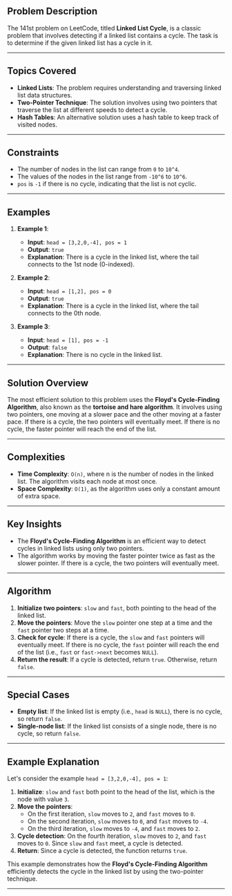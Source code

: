 ## Problem Description

The 141st problem on LeetCode, titled **Linked List Cycle**, is a classic problem that involves detecting if a linked list contains a cycle. The task is to determine if the given linked list has a cycle in it.

---
## Topics Covered

- **Linked Lists**: The problem requires understanding and traversing linked list data structures.
- **Two-Pointer Technique**: The solution involves using two pointers that traverse the list at different speeds to detect a cycle.
- **Hash Tables**: An alternative solution uses a hash table to keep track of visited nodes.

---
## Constraints

- The number of nodes in the list can range from `0` to `10^4`.
- The values of the nodes in the list range from `-10^6` to `10^6`.
- `pos` is `-1` if there is no cycle, indicating that the list is not cyclic.

---
## Examples

1. **Example 1**:
    - **Input**: `head = [3,2,0,-4], pos = 1`
    - **Output**: `true`
    - **Explanation**: There is a cycle in the linked list, where the tail connects to the 1st node (0-indexed).

2. **Example 2**:
    - **Input**: `head = [1,2], pos = 0`
    - **Output**: `true`
    - **Explanation**: There is a cycle in the linked list, where the tail connects to the 0th node.

3. **Example 3**:
    - **Input**: `head = [1], pos = -1`
    - **Output**: `false`
    - **Explanation**: There is no cycle in the linked list.

---
## Solution Overview

The most efficient solution to this problem uses the **Floyd's Cycle-Finding Algorithm**, also known as the **tortoise and hare algorithm**. It involves using two pointers, one moving at a slower pace and the other moving at a faster pace. If there is a cycle, the two pointers will eventually meet. If there is no cycle, the faster pointer will reach the end of the list.

---
## Complexities

- **Time Complexity**: `O(n)`, where  n is the number of nodes in the linked list. The algorithm visits each node at most once.
- **Space Complexity**: `O(1)`, as the algorithm uses only a constant amount of extra space.

---
## Key Insights

- The **Floyd's Cycle-Finding Algorithm** is an efficient way to detect cycles in linked lists using only two pointers.
- The algorithm works by moving the faster pointer twice as fast as the slower pointer. If there is a cycle, the two pointers will eventually meet.

---
## Algorithm

1. **Initialize two pointers**: `slow` and `fast`, both pointing to the head of the linked list.
2. **Move the pointers**: Move the `slow` pointer one step at a time and the `fast` pointer two steps at a time.
3. **Check for cycle**: If there is a cycle, the `slow` and `fast` pointers will eventually meet. If there is no cycle, the `fast` pointer will reach the end of the list (i.e., `fast` or `fast->next` becomes `NULL`).
4. **Return the result**: If a cycle is detected, return `true`. Otherwise, return `false`.

---
## Special Cases

- **Empty list**: If the linked list is empty (i.e., `head` is `NULL`), there is no cycle, so return `false`.
- **Single-node list**: If the linked list consists of a single node, there is no cycle, so return `false`.

---
## Example Explanation

Let's consider the example `head = [3,2,0,-4], pos = 1`:

1. **Initialize**: `slow` and `fast` both point to the head of the list, which is the node with value `3`.
2. **Move the pointers**:
    - On the first iteration, `slow` moves to `2`, and `fast` moves to `0`.
    - On the second iteration, `slow` moves to `0`, and `fast` moves to `-4`.
    - On the third iteration, `slow` moves to `-4`, and `fast` moves to `2`.
3. **Cycle detection**: On the fourth iteration, `slow` moves to `2`, and `fast` moves to `0`. Since `slow` and `fast` meet, a cycle is detected.
4. **Return**: Since a cycle is detected, the function returns `true`.

This example demonstrates how the **Floyd's Cycle-Finding Algorithm** efficiently detects the cycle in the linked list by using the two-pointer technique.

---